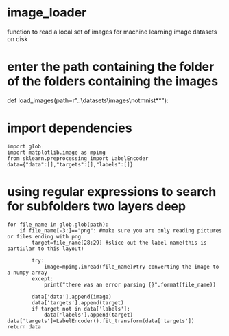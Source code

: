 # image_loader
function to read a local set of images for machine learning image datasets on disk

# enter the path containing the folder of the folders containing the images
def load_images(path=r"..\datasets\images\notmnist\*\*"):
#     import dependencies
    import glob
    import matplotlib.image as mpimg
    from sklearn.preprocessing import LabelEncoder
    data={"data":[],"targets":[],"labels":[]}
#     using regular expressions to search for subfolders two layers deep
    for file_name in glob.glob(path):
        if file_name[-3:]=="png": #make sure you are only reading pictures or files ending with png
            target=file_name[28:29] #slice out the label name(this is partiular to this layout)

            try:
                image=mpimg.imread(file_name)#try converting the image to a numpy array
            except:
                print("there was an error parsing {}".format(file_name))

            data['data'].append(image)
            data['targets'].append(target)
            if target not in data['labels']:
                data['labels'].append(target)
    data['targets']=LabelEncoder().fit_transform(data['targets'])
    return data
